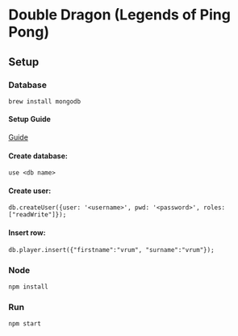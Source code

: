 # Double Dragon (Legends of Ping Pong)

## Setup

### Database

```brew install mongodb```

#### Setup Guide

[Guide](https://docs.mongodb.org/manual/tutorial/install-mongodb-on-os-x/)
 
#### Create database:

```use <db name>```

#### Create user:

```db.createUser({user: '<username>', pwd: '<password>', roles: ["readWrite"]});```

#### Insert row:

```db.player.insert({"firstname":"vrum", "surname":"vrum"});```

### Node

```npm install```

### Run

```npm start```
